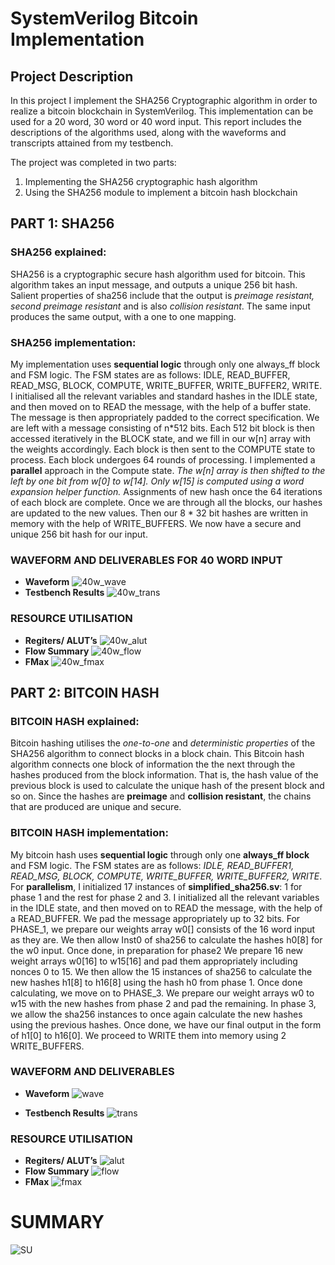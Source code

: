 # SystemVerilog Bitcoin Implementation
## Project Description
In this project I implement the SHA256 Cryptographic algorithm in order to realize a bitcoin blockchain in SystemVerilog. This implementation can be used for a 20 word, 30 word or 40 word input. This report includes the descriptions of the algorithms used, along with the waveforms and transcripts attained from my testbench. 

The project was completed in two parts: 
1. Implementing the SHA256 cryptographic hash algorithm
2. Using the SHA256 module to implement a bitcoin hash blockchain

## PART 1: SHA256 
### SHA256 explained: 
SHA256 is a cryptographic secure hash algorithm used for bitcoin. This algorithm takes an input  message, and outputs a unique 256 bit hash.  Salient properties of sha256 include that the output is _preimage resistant, second preimage resistant_ and is also _collision resistant_. The same input produces the same output, with a one to one mapping. 

### SHA256 implementation:
My implementation uses **sequential logic** through only one always_ff block and FSM logic. The FSM states are as follows: IDLE, READ_BUFFER, READ_MSG, BLOCK, COMPUTE, WRITE_BUFFER, WRITE_BUFFER2, WRITE. I initialised all the relevant variables and standard hashes in the IDLE state, and then moved on to READ the message, with the help of a buffer state. The message is then appropriately padded to the correct specification. We are left with a message consisting of n*512 bits. Each 512 bit block is then accessed iteratively in the BLOCK state, and we fill in our w[n] array with the weights accordingly. Each block is then sent to the COMPUTE state to process. Each block undergoes 64 rounds of processing. I implemented a **parallel** approach in the Compute state. *The w[n] array is then shifted to the left by one bit from w[0] to w[14]. Only w[15] is computed using a word expansion helper function.* Assignments of new hash once the 64 iterations of each block are complete. Once we are through all the blocks, our hashes are updated to the new values. Then our 8 * 32 bit hashes are written in memory with the help of WRITE_BUFFERS. We now have a secure and unique 256 bit hash for our input.

### WAVEFORM AND DELIVERABLES FOR 40 WORD INPUT
* __Waveform__
![40w_wave](readme_assets/40w_wave.png)
* __Testbench Results__
![40w_trans](readme_assets/40w_trans.png)
### RESOURCE UTILISATION
* __Regiters/ ALUT’s__
![40w_alut](readme_assets/40w_alut.png)
* __Flow Summary__
![40w_flow](readme_assets/40w_flow.png)
* __FMax__
![40w_fmax](readme_assets/40w_fmax.png)



## PART 2: BITCOIN HASH 
### BITCOIN HASH  explained: 
Bitcoin hashing utilises the _one-to-one_ and _deterministic properties_ of the SHA256 algorithm to connect blocks in a block chain. This Bitcoin hash algorithm connects one block of information the the next through the hashes produced from the block information. That is, the hash value of the previous block is used to calculate the unique hash of the present block and so on. Since the hashes are __preimage__ and __collision resistant__, the chains that are produced are unique and secure.


### BITCOIN HASH implementation:
My bitcoin hash uses **sequential logic** through only one **always_ff block** and FSM logic. The FSM states are as follows: _IDLE, READ_BUFFER1, READ_MSG, BLOCK, COMPUTE, WRITE_BUFFER, WRITE_BUFFER2, WRITE_. For **parallelism**, I initialized 17 instances of **simplified_sha256.sv**: 1 for phase 1 and the rest for phase 2 and 3. I initialized all the relevant variables in the IDLE state, and then moved on to READ the message, with the help of a READ_BUFFER. We pad the message appropriately up to 32 bits. For PHASE_1, we prepare our weights array w0[] consists of the 16 word input as they are. We then allow Inst0 of sha256 to calculate the hashes h0[8] for the w0 input. Once done, in preparation for phase2 We prepare 16 new weight arrays w0[16] to w15[16] and pad them appropriately including nonces 0 to 15.
We then allow the 15 instances of sha256 to calculate the new hashes h1[8] to h16[8] using the hash h0 from phase 1. Once done calculating, we move on to PHASE_3. We prepare our weight arrays w0 to w15 with the new hashes from phase 2 and pad the remaining. In phase 3, we allow the sha256 instances to once again calculate the new hashes using the previous hashes. Once done, we have our final output in the form of h1[0] to h16[0]. We proceed to WRITE them into memory using 2 WRITE_BUFFERS. 

### WAVEFORM AND DELIVERABLES
* __Waveform__
![wave](readme_assets/wave.png)

* __Testbench Results__
![trans](readme_assets/trans.png)
### RESOURCE UTILISATION
* __Regiters/ ALUT’s__
![alut](readme_assets/alut.png)
* __Flow Summary__
![flow](readme_assets/flow.png)
* __FMax__
![fmax](readme_assets/fmax.png)

# SUMMARY

![SU](readme_assets/summar.png)

